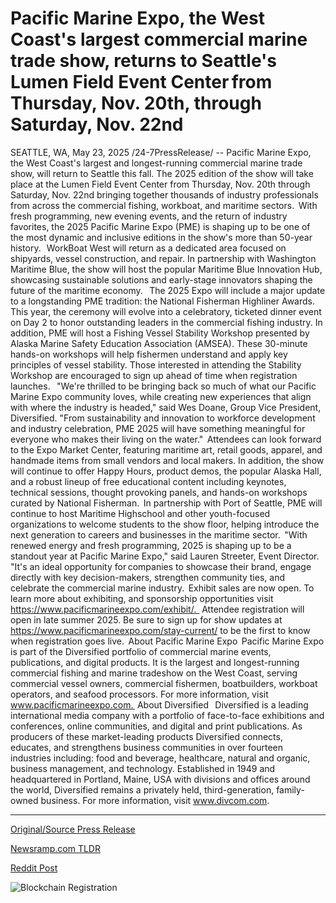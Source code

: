 # Pacific Marine Expo, the West Coast's largest commercial marine trade show, returns to Seattle's Lumen Field Event Center from Thursday, Nov. 20th, through Saturday, Nov. 22nd

SEATTLE, WA, May 23, 2025 /24-7PressRelease/ -- Pacific Marine Expo, the West Coast's largest and longest-running commercial marine trade show, will return to Seattle this fall. The 2025 edition of the show will take place at the Lumen Field Event Center from Thursday, Nov. 20th through Saturday, Nov. 22nd bringing together thousands of industry professionals from across the commercial fishing, workboat, and maritime sectors.   With fresh programming, new evening events, and the return of industry favorites, the 2025 Pacific Marine Expo (PME) is shaping up to be one of the most dynamic and inclusive editions in the show's more than 50-year history.    WorkBoat West will return as a dedicated area focused on shipyards, vessel construction, and repair. In partnership with Washington Maritime Blue, the show will host the popular Maritime Blue Innovation Hub, showcasing sustainable solutions and early-stage innovators shaping the future of the maritime economy.    The 2025 Expo will include a major update to a longstanding PME tradition: the National Fisherman Highliner Awards. This year, the ceremony will evolve into a celebratory, ticketed dinner event on Day 2 to honor outstanding leaders in the commercial fishing industry.   In addition, PME will host a Fishing Vessel Stability Workshop presented by Alaska Marine Safety Education Association (AMSEA). These 30-minute hands-on workshops will help fishermen understand and apply key principles of vessel stability. Those interested in attending the Stability Workshop are encouraged to sign up ahead of time when registration launches.    "We're thrilled to be bringing back so much of what our Pacific Marine Expo community loves, while creating new experiences that align with where the industry is headed," said Wes Doane, Group Vice President, Diversified. "From sustainability and innovation to workforce development and industry celebration, PME 2025 will have something meaningful for everyone who makes their living on the water."   Attendees can look forward to the Expo Market Center, featuring maritime art, retail goods, apparel, and handmade items from small vendors and local makers. In addition, the show will continue to offer Happy Hours, product demos, the popular Alaska Hall, and a robust lineup of free educational content including keynotes, technical sessions, thought provoking panels, and hands-on workshops curated by National Fisherman.   In partnership with Port of Seattle, PME will continue to host Maritime Highschool and other youth-focused organizations to welcome students to the show floor, helping introduce the next generation to careers and businesses in the maritime sector.   "With renewed energy and fresh programming, 2025 is shaping up to be a standout year at Pacific Marine Expo," said Lauren Streeter, Event Director. "It's an ideal opportunity for companies to showcase their brand, engage directly with key decision-makers, strengthen community ties, and celebrate the commercial marine industry.   Exhibit sales are now open. To learn more about exhibiting, and sponsorship opportunities visit https://www.pacificmarineexpo.com/exhibit/.    Attendee registration will open in late summer 2025. Be sure to sign up for show updates at https://www.pacificmarineexpo.com/stay-current/ to be the first to know when registration goes live.   About Pacific Marine Expo   Pacific Marine Expo is part of the Diversified portfolio of commercial marine events, publications, and digital products. It is the largest and longest-running commercial fishing and marine tradeshow on the West Coast, serving commercial vessel owners, commercial fishermen, boatbuilders, workboat operators, and seafood processors. For more information, visit www.pacificmarineexpo.com.   About Diversified    Diversified is a leading international media company with a portfolio of face-to-face exhibitions and conferences, online communities, and digital and print publications. As producers of these market-leading products Diversified connects, educates, and strengthens business communities in over fourteen industries including: food and beverage, healthcare, natural and organic, business management, and technology. Established in 1949 and headquartered in Portland, Maine, USA with divisions and offices around the world, Diversified remains a privately held, third-generation, family-owned business. For more information, visit www.divcom.com. 

---

[Original/Source Press Release](https://www.24-7pressrelease.com/press-release/523115/pacific-marine-expo-the-west-coasts-largest-commercial-marine-trade-show-returns-to-seattles-lumen-field-event-centerfrom-thursday-nov-20th-through-saturday-nov-22nd)
                    

[Newsramp.com TLDR](https://newsramp.com/curated-news/2025-pacific-marine-expo-returns-with-exciting-updates-and-new-programming/4f91d75f8e574846ebaddfb3295df7af) 

 



[Reddit Post](https://www.reddit.com/r/Energy_Climate_News/comments/1ktdpr4/2025_pacific_marine_expo_returns_with_exciting/) 



![Blockchain Registration](https://cdn.newsramp.app/24-7PressRelease/qrcode/255/23/pave0RSZ.webp)